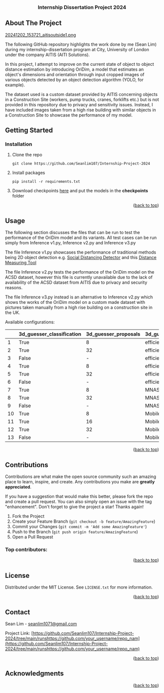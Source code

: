 <!-- Improved compatibility of back to top link: See: https://github.com/othneildrew/Best-README-Template/pull/73 -->

<a id="readme-top"></a>

<!--
*** Thanks for checking out the Best-README-Template. If you have a suggestion
*** that would make this better, please fork the repo and create a pull request
*** or simply open an issue with the tag "enhancement".
*** Don't forget to give the project a star!
*** Thanks again! Now go create something AMAZING! :D
-->

<!-- PROJECT SHIELDS -->

<h3 align="center">Internship Dissertation Project 2024

<!-- ABOUT THE PROJECT -->

## About The Project


[20241202_153721_aitisoutside1.png](assets/20241202_153721_aitisoutside1.png)

The following GitHub repository highlights the work done by me (Sean Lim) during my internship-dissertation program at City, University of London under the company AITIS (AITI Solutions).

In this project, I attempt to improve on the current state of object to object distance estimation by introducing OriDim, a model that estimates an object's dimensions and orientation through input cropped images of various objects detected by an object detection algorithm (YOLO, for example).

The dataset used is a custom dataset provided by AITIS concerning objects in a Construction Site (workers, pump trucks, cranes, forklifts etc.) but is not provided in this repository due to privacy and sensitivity issues. Instead, I have included images taken from a high rise building with similar objects in a Construction Site to showcase the performance of my model.</p>

<!-- GETTING STARTED -->

## Getting Started

### Installation

1. Clone the repo

   ```
   git clone https://github.com/Seanlim107/Internship-Project-2024
   ```
2. Install packages

   ```
   pip install -r requirements.txt
   ```
3. Download checkpoints [here](https://drive.google.com/drive/u/1/folders/10OclwYqrT4uszMrPMUZ6xA7OPZUfyrtg) and put the models in the **checkpoints** folder

<p align="right">(<a href="#readme-top">back to top</a>)</p>

<!-- USAGE EXAMPLES -->

## Usage

The following section discusses the files that can be run to test the performance of the OriDim model and its variants. All test cases can be run simply from Inference v1.py, Inference v2.py and Inference v3.py

The file Inference v1.py showcases the performance of traditional methods being 2D object detection e.g. [Social Distancing Detector](https://pyimagesearch.com/2020/06/01/opencv-social-distancing-detector/) and this [Distance Measuring Tool](https://pyimagesearch.com/2016/04/04/measuring-distance-between-objects-in-an-image-with-opencv/https:/)

The file Inference v2.py tests the performance of the OriDim model on the ACSD dataset, however this file is currently unavailable due to the lack of availability of the ACSD dataset from AITIS due to privacy and security reasons.

The file Inference v3.py instead is an alternative to Inference v2.py which shows the works of the OriDim model on a custom made dataset with pictures taken manually from a high rise building on a construction site in the UK.

Available configurations:


|    | 3d_guesser_classification | 3d_guesser_proposals | 3d_guesser_backbone |
| ---- | :-------------------------- | ---------------------- | --------------------- |
| 1  | True                      | 8                    | efficientnet_b0     |
| 2  | True                      | 32                   | efficientnet_b0     |
| 3  | False                     | -                    | efficientnet_b0     |
| 4  | True                      | 8                    | efficientnet_b2     |
| 5  | True                      | 32                   | efficientnet_b2     |
| 6  | False                     | -                    | efficientnet_b2     |
| 7  | True                      | 8                    | MNASNet1_0          |
| 8  | True                      | 32                   | MNASNet1_0          |
| 9  | False                     | -                    | MNASNet1_0          |
| 10 | True                      | 8                    | MobileNet_V2        |
| 11 | True                      | 16                   | MobileNet_V2        |
| 12 | True                      | 32                   | MobileNet_V2        |
| 13 | False                     | -                    | MobileNet_V2        |

<p align="right">(<a href="#readme-top">back to top</a>)</p>

## <!-- CONTRIBUTING -->

## Contributions

Contributions are what make the open source community such an amazing place to learn, inspire, and create. Any contributions you make are **greatly appreciated**.

If you have a suggestion that would make this better, please fork the repo and create a pull request. You can also simply open an issue with the tag "enhancement".
Don't forget to give the project a star! Thanks again!

1. Fork the Project
2. Create your Feature Branch (`git checkout -b feature/AmazingFeature`)
3. Commit your Changes (`git commit -m 'Add some AmazingFeature'`)
4. Push to the Branch (`git push origin feature/AmazingFeature`)
5. Open a Pull Request

### Top contributors:

<p align="right">(<a href="#readme-top">back to top</a>)</p>

<!-- LICENSE -->

## License

Distributed under the MIT License. See `LICENSE.txt` for more information.

<p align="right">(<a href="#readme-top">back to top</a>)</p>

<!-- CONTACT -->

## Contact

Sean Lim  - seanlim1071@gmail.com

Project Link: [https://github.com/Seanlim107/Internship-Project-2024/tree/main/runshttps://github.com/your_username/repo_nam](https://github.com/Seanlim107/Internship-Project-2024/tree/main/runshttps://github.com/your_username/repo_nam)

<p align="right">(<a href="#readme-top">back to top</a>)</p>

<!-- ACKNOWLEDGMENTS -->

## Acknowledgments

<p align="right">(<a href="#readme-top">back to top</a>)</p>

<!-- MARKDOWN LINKS & IMAGES -->

<!-- https://www.markdownguide.org/basic-syntax/#reference-style-links -->
